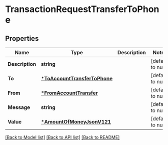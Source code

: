 # TransactionRequestTransferToPhone

## Properties
Name | Type | Description | Notes
------------ | ------------- | ------------- | -------------
**Description** | **string** |  | [default to null]
**To** | [***ToAccountTransferToPhone**](ToAccountTransferToPhone.md) |  | [default to null]
**From** | [***FromAccountTransfer**](FromAccountTransfer.md) |  | [default to null]
**Message** | **string** |  | [default to null]
**Value** | [***AmountOfMoneyJsonV121**](AmountOfMoneyJsonV121.md) |  | [default to null]

[[Back to Model list]](../README.md#documentation-for-models) [[Back to API list]](../README.md#documentation-for-api-endpoints) [[Back to README]](../README.md)


